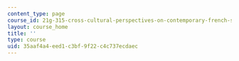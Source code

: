 ```yaml
---
content_type: page
course_id: 21g-315-cross-cultural-perspectives-on-contemporary-french-society-fall-2011
layout: course_home
title: ''
type: course
uid: 35aaf4a4-eed1-c3bf-9f22-c4c737ecdaec
---
```

